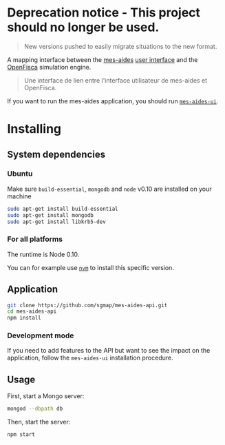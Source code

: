 Deprecation notice - This project should no longer be used.
===========================================================

> New versions pushed to easily migrate situations to the new format.

A mapping interface between the [mes-aides](https://mes-aides.gouv.fr) [user interface](https://github.com/sgmap/mes-aides-ui) and the [OpenFisca](http://openfisca.fr) simulation engine.

> Une interface de lien entre l'interface utilisateur de mes-aides et OpenFisca.

If you want to run the mes-aides application, you should run [`mes-aides-ui`](https://github.com/sgmap/mes-aides-ui).


Installing
==========

System dependencies
-------------------

### Ubuntu

Make sure `build-essential`, `mongodb` and `node` v0.10 are installed on your machine

```sh
sudo apt-get install build-essential
sudo apt-get install mongodb
sudo apt-get install libkrb5-dev
```

### For all platforms

The runtime is Node 0.10.

You can for example use [`nvm`](https://github.com/creationix/nvm) to install this specific version.


Application
-----------

```sh
git clone https://github.com/sgmap/mes-aides-api.git
cd mes-aides-api
npm install
```

### Development mode

If you need to add features to the API but want to see the impact on the application, follow the `mes-aides-ui` installation procedure.


Usage
-----

First, start a Mongo server:

```sh
mongod --dbpath db
```

Then, start the server:

```sh
npm start
```
